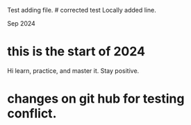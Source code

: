 Test adding file. # corrected test
Locally added line.

Sep 2024
# this is the start of 2024
Hi learn, practice, and  master it. 
Stay positive.

# changes on git hub for testing conflict. 
